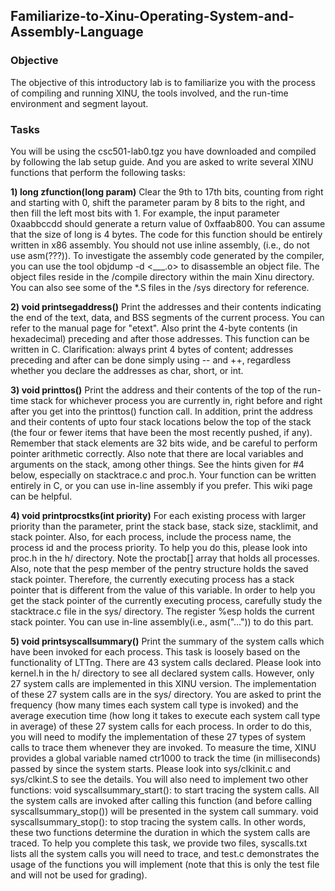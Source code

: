 ## Familiarize-to-Xinu-Operating-System-and-Assembly-Language

### Objective
The objective of this introductory lab is to familiarize you with the process of compiling and running XINU, the tools involved, and the run-time environment and segment layout.

### Tasks
You will be using the csc501-lab0.tgz you have downloaded and compiled by following the lab setup guide. And you are asked to write several XINU functions that perform the following tasks:

**1) long zfunction(long param)**
Clear the 9th to 17th bits, counting from right and starting with 0, shift the parameter param by 8 bits to the right, and then fill the left most bits with 1. For example, the input parameter 0xaabbccdd should generate a return value of 0xffaab800. You can assume that the size of long is 4 bytes. The code for this function should be entirely written in x86 assembly. You should not use inline assembly, (i.e., do not use asm(???)). To investigate the assembly code generated by the compiler, you can use the tool objdump -d <___.o> to disassemble an object file. The object files reside in the /compile directory within the main Xinu directory. You can also see some of the *.S files in the /sys directory for reference.

**2) void printsegaddress()**
Print the addresses and their contents indicating the end of the text, data, and BSS segments of the current process. You can refer to the manual page for "etext". Also print the 4-byte contents (in hexadecimal) preceding and after those addresses. This function can be written in C.
Clarification: always print 4 bytes of content; addresses preceding and after can be done simply using -- and ++, regardless whether you declare the addresses as char, short, or int.

**3) void printtos()**
Print the address and their contents of the top of the run-time stack for whichever process you are currently in, right before and right after you get into the printtos() function call. In addition, print the address and their contents of upto four stack locations below the top of the stack (the four or fewer items that have been the most recently pushed, if any). Remember that stack elements are 32 bits wide, and be careful to perform pointer arithmetic correctly. Also note that there are local variables and arguments on the stack, among other things. See the hints given for #4 below, especially on stacktrace.c and proc.h. Your function can be written entirely in C, or you can use in-line assembly if you prefer. This wiki page can be helpful.

**4) void printprocstks(int priority)**
For each existing process with larger priority than the parameter, print the stack base, stack size, stacklimit, and stack pointer. Also, for each process, include the process name, the process id and the process priority.
To help you do this, please look into proc.h in the h/ directory. Note the proctab[] array that holds all processes. Also, note that the pesp member of the pentry structure holds the saved stack pointer. Therefore, the currently executing process has a stack pointer that is different from the value of this variable. In order to help you get the stack pointer of the currently executing process, carefully study the stacktrace.c file in the sys/ directory. The register %esp holds the current stack pointer. You can use in-line assembly(i.e., asm("...")) to do this part.

**5) void printsyscallsummary()**
Print the summary of the system calls which have been invoked for each process. This task is loosely based on the functionality of LTTng. There are 43 system calls declared. Please look into kernel.h in the h/ directory to see all declared system calls. However, only 27 system calls are implemented in this XINU version. The implementation of these 27 system calls are in the sys/ directory. You are asked to print the frequency (how many times each system call type is invoked) and the average execution time (how long it takes to execute each system call type in average) of these 27 system calls for each process. In order to do this, you will need to modify the implementation of these 27 types of system calls to trace them whenever they are invoked. To measure the time, XINU provides a global variable named ctr1000 to track the time (in milliseconds) passed by since the system starts. Please look into sys/clkinit.c and sys/clkint.S to see the details.
You will also need to implement two other functions:
void syscallsummary_start(): to start tracing the system calls. All the system calls are invoked after calling this function (and before calling syscallsummary_stop()) will be presented in the system call summary.
void syscallsummary_stop(): to stop tracing the system calls.
In other words, these two functions determine the duration in which the system calls are traced.
To help you complete this task, we provide two files, syscalls.txt lists all the system calls you will need to trace, and test.c demonstrates the usage of the functions you will implement (note that this is only the test file and will not be used for grading).
